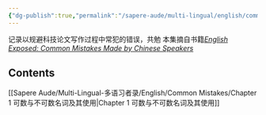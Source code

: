 ```yaml
---
{"dg-publish":true,"permalink":"/sapere-aude/multi-lingual/english/common-mistakes/chapter-0/","dgPassFrontmatter":true}
---
```



记录以规避科技论文写作过程中常犯的错误，共勉
本集摘自书籍[*English Exposed: Common Mistakes Made by Chinese Speakers*](https://www.amazon.com/English-Exposed-Mistakes-Chinese-Speakers/dp/9888390759)

## Contents

[[Sapere Aude/Multi-Lingual-多语习者录/English/Common Mistakes/Chapter 1 可数与不可数名词及其使用\|Chapter 1 可数与不可数名词及其使用]]
